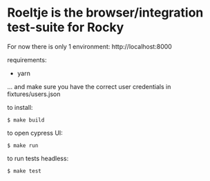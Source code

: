 # Roeltje is the browser/integration test-suite for Rocky

For now there is only 1 environment: http://localhost:8000

requirements:

- yarn

... and make sure you have the correct user credentials in fixtures/users.json

to install:

```
$ make build
```

to open cypress UI:

```
$ make run
```

to run tests headless:

```
$ make test
```
